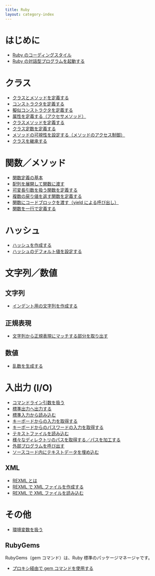 ```yaml
---
title: Ruby
layout: category-index
---
```


はじめに
====
* [Ruby のコーディングスタイル](conding-style.html)
* [Ruby の対話型プログラムを起動する](interactive-ruby.html)

クラス
====
* [クラスとメソッドを定義する](define-class.html)
* [コンストラクタを定義する](constructor.html)
* [擬似コンストラクタを定義する](pseudo-constructor.html)
* [属性を定義する（アクセサメソッド）](attribute.html)
* [クラスメソッドを定義する](class-method.html)
* [クラス定数を定義する](class-const.html)
* [メソッドの可視性を設定する（メソッドのアクセス制御）](method-visibility.html)
* [クラスを継承する](inherit-class.html)

関数／メソッド
====
* [関数定義の基本](method.html)
* [配列を展開して関数に渡す](expand-array-parameter.html)
* [可変長引数を扱う関数を定義する](variable-parameters.html)
* [複数の戻り値を返す関数を定義する](multiple-value-function.html)
* [関数にコードブロックを渡す（yield による呼び出し）](yield.html)
* [関数を一行で定義する](oneline-method.html)

ハッシュ
====
* [ハッシュを作成する](hash.html)
* [ハッシュのデフォルト値を設定する](default-hash-value.html)

文字列／数値
====

文字列
----
* [インデント用の文字列を作成する](create-indent-string.html)

正規表現
----
* [文字列から正規表現にマッチする部分を取り出す](extract-string.html)

数値
----
* [乱数を生成する](random.html)


入出力 (I/O)
====
* [コマンドライン引数を扱う](command-line-params.html)
* [標準出力へ出力する](print-to-stdout.html)
* [標準入力から読み込む](input-from-stdin.html)
* [キーボードからの入力を取得する](input-from-keyboard.html)
* [キーボードからのパスワードの入力を取得する](input-password-from-keyboard.html)
* [テキストファイルを読み込む](read-text-file.html)
* [様々なディレクトリのパスを取得する／パスを加工する](get-dir-path.html)
* [外部プログラムを呼び出す](execute-external-command.html)
* [ソースコード内にテキストデータを埋め込む](embed-data.html)

XML
----
* [REXML とは](rexml.html)
* [REXML で XML ファイルを作成する](rexml-create-xml.html)
* [REXML で XML ファイルを読み込む](rexml-read-xml.html)


その他
====

* [環境変数を扱う](environment-variable.html)

RubyGems
----
RubyGems（gem コマンド）は、Ruby 標準のパッケージマネージャです。

* [プロキシ経由で gem コマンドを使用する](gem-with-proxy.html)

